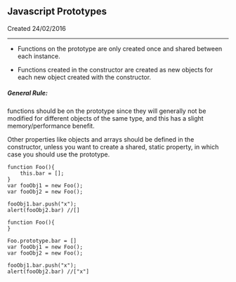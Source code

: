 ## Javascript Prototypes
<meta> Created 24/02/2016 </meta>

---

- Functions on the prototype are only created once and shared between each instance.

- Functions created in the constructor are created as new objects for each new object created with the constructor.

##### General Rule: 

functions should be on the prototype since they will generally not be modified for different objects of the same type, and this has a slight memory/performance benefit. 

Other properties like objects and arrays should be defined in the constructor, unless you want to create a shared, static property, in which case you should use the prototype.

```
function Foo(){
    this.bar = [];
}
var fooObj1 = new Foo();
var fooObj2 = new Foo();

fooObj1.bar.push("x");
alert(fooObj2.bar) //[]
```


```
function Foo(){
}

Foo.prototype.bar = []
var fooObj1 = new Foo();
var fooObj2 = new Foo();

fooObj1.bar.push("x");
alert(fooObj2.bar) //["x"]
```